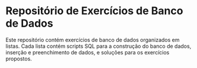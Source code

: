 # Repositório de Exercícios de Banco de Dados

Este repositório contém exercícios de banco de dados organizados em listas. Cada lista contém scripts SQL para a construção do banco de dados, inserção e preenchimento de dados, e soluções para os exercícios propostos.
